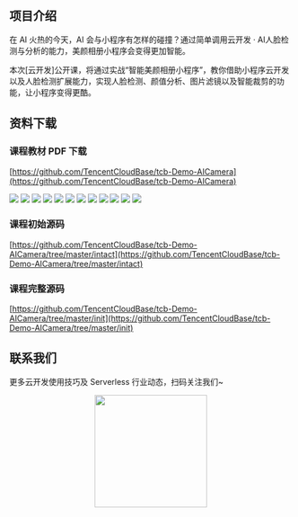 ## 项目介绍

在 AI 火热的今天，AI 会与小程序有怎样的碰撞？通过简单调用云开发 · AI人脸检测与分析的能力，美颜相册小程序会变得更加智能。

本次[云开发]公开课，将通过实战“智能美颜相册小程序”，教你借助小程序云开发以及人脸检测扩展能力，实现人脸检测、颜值分析、图片滤镜以及智能裁剪的功能，让小程序变得更酷。

## 资料下载

### 课程教材 PDF 下载

[https://github.com/TencentCloudBase/tcb-Demo-AICamera](https://github.com/TencentCloudBase/tcb-Demo-AICamera)

![](https://puui.qpic.cn/vupload/0/20190807_1565142641087_8yd4e5c8ydd.png/0)
![](https://puui.qpic.cn/vupload/0/20190807_1565142890639_1eu746h019q.png/0)
![](https://puui.qpic.cn/vupload/0/20190807_1565143069087_cgm8se6fniq.png/0)
![](https://puui.qpic.cn/vupload/0/20190807_1565143260900_powg5jhmhac.png/0)
![](https://puui.qpic.cn/vupload/0/20190807_1565143445241_uwa1nfa1yda.png/0)
![](https://puui.qpic.cn/vupload/0/20190807_1565143570751_5y9dmgkjjk8.png/0)
![](https://puui.qpic.cn/vupload/0/20190807_1565143729348_hxunhrkb17e.png/0)
![](https://puui.qpic.cn/vupload/0/20190807_1565144070618_7zqxmljm9my.png/0)
![](https://puui.qpic.cn/vupload/0/20190807_1565144227711_lfg2w6n6mxi.png/0)
![](https://puui.qpic.cn/vupload/0/20190807_1565144376056_8ad6ivf0x3.png/0)
![](https://puui.qpic.cn/vupload/0/20190807_1565144489442_wfmuottsces.png/0)
![](https://puui.qpic.cn/vupload/0/20190807_1565144586429_l1lm6suloqm.png/0)

### 课程初始源码

[https://github.com/TencentCloudBase/tcb-Demo-AICamera/tree/master/intact](https://github.com/TencentCloudBase/tcb-Demo-AICamera/tree/master/intact)

### 课程完整源码

[https://github.com/TencentCloudBase/tcb-Demo-AICamera/tree/master/init](https://github.com/TencentCloudBase/tcb-Demo-AICamera/tree/master/init)

## 联系我们

更多云开发使用技巧及 Serverless 行业动态，扫码关注我们~

<p align="center">
    <img src="https://puui.qpic.cn/vupload/0/20190603_1559545575934_lettsbvkvdn.jpeg/0" width="200px">
</p>
